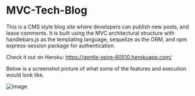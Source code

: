 # MVC-Tech-Blog

This is a CMS style blog site where developers can publish new posts, and leave comments. It is built using the MVC architectural structure with handlebars.js as the templating language, sequelize as the ORM, and npm express-session package for authentication.

Check it out on Heroku: https://gentle-spire-60510.herokuapp.com/

Below is a screenshot picture of what some of the features and execution would look like.

![image](https://user-images.githubusercontent.com/82301113/129106304-40c32a93-ee98-4637-8644-3a508f5843c3.png)
